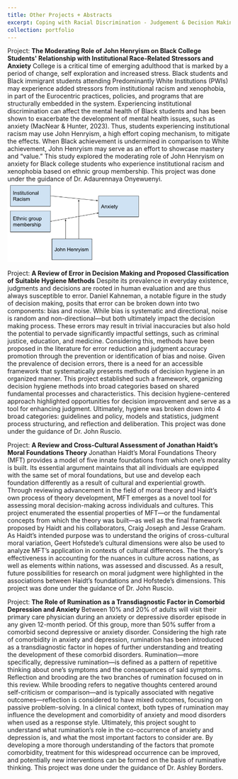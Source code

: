 ```yaml
---
title: Other Projects + Abstracts
excerpt: Coping with Racial Discrimination - Judgement & Decision Making - Morality - Comorbid Anxiety & Depression 
collection: portfolio
---
```


Project: **The Moderating Role of John Henryism on Black College Students' Relationship with Institutional Race-Related Stressors and Anxiety**
College is a critical time of emerging adulthood that is marked by a period of change, self exploration and increased stress. Black students and Black immigrant students attending Predominantly White Institutions (PWIs) may experience added stressors from institutional racism and xenophobia, in part of the Eurocentric practices, policies, and programs that are structurally embedded in the system. Experiencing institutional discrimination can affect the mental health of Black students and has been shown to exacerbate the development of mental health issues, such as anxiety (MacNear & Hunter, 2023). Thus, students experiencing institutional racism may use John Henryism, a high effort coping mechanism, to mitigate the effects. When Black achievement is undermined in comparison to White achievement, John Henryism may serve as an effort to showcase mastery and “value.” This study explored the moderating role of John Henryism on anxiety for  Black college students who experience institutional racism and xenophobia based on ethnic group membership. This project was done under the guidance of  Dr. Adaurennaya Onyewuenyi. <br/><img src='/images/labpic.png' style="width:300px;">

Project: **A Review of Error in Decision Making and Proposed Classification of Suitable Hygiene Methods**
Despite its prevalence in everyday existence, judgments and decisions are rooted in human
evaluation and are thus always susceptible to error. Daniel Kahneman, a notable figure in the
study of decision making, posits that error can be broken down into two components: bias and
noise. While bias is systematic and directional, noise is random and non-directional—but both
ultimately impact the decision making process. These errors may result in trivial inaccuracies but
also hold the potential to pervade significantly impactful settings, such as criminal justice,
education, and medicine. Considering this, methods have been proposed in the literature for error
reduction and judgment accuracy promotion through the prevention or identification of bias and
noise. Given the prevalence of decision errors, there is a need for an accessible framework that
systematically presents methods of decision hygiene in an organized manner. This project established such a framework, organizing decision hygiene methods into broad categories based on
shared fundamental processes and characteristics. This decision hygiene-centered approach
highlighted opportunities for decision improvement and serve as a tool for enhancing
judgment. Ultimately, hygiene was broken down into 4 broad categories: guidelines and policy, models and statistics, judgment process structuring, and reflection and deliberation. This project was done under the guidance of Dr. John Ruscio.

Project: **A Review and Cross-Cultural Assessment of Jonathan Haidt’s Moral Foundations Theory**
Jonathan Haidt’s Moral Foundations Theory (MFT) provides a model of five innate foundations
from which one’s morality is built. Its essential argument maintains that all individuals are
equipped with the same set of moral foundations, but use and develop each foundation
differently as a result of cultural and experiential growth. Through reviewing advancement in the
field of moral theory and Haidt’s own process of theory development, MFT emerges as a novel
tool for assessing moral decision-making across individuals and cultures. This project
enumerated the essential properties of MFT—or the fundamental concepts from which the theory
was built—as well as the final framework proposed by Haidt and his collaborators, Craig Joseph
and Jesse Graham. As Haidt’s intended purpose was to understand the origins of cross-cultural
moral variation, Geert Hofstede’s cultural dimensions were also be used to analyze MFT’s
application in contexts of cultural differences. The theory’s effectiveness in accounting for the
nuances in culture across nations, as well as elements within nations, was assessed and
discussed. As a result, future possibilities for research on moral judgment were highlighted in
the associations between Haidt’s foundations and Hofstede’s dimensions. This project was done under the guidance of Dr. John Ruscio.

Project: **The Role of Rumination as a Transdiagnostic Factor in Comorbid Depression and Anxiety**
Between 10% and 20% of adults will visit their primary care physician during an anxiety or depressive disorder episode in any given 12-month period. Of this group, more than 50% suffer from a comorbid second depressive or anxiety disorder. Considering the high rate of comorbidity in anxiety and depression, rumination has been introduced as a transdiagnostic factor in hopes of further understanding and treating the development of these comorbid disorders. Rumination—more specifically, depressive rumination—is defined as a pattern of repetitive thinking about one’s symptoms and the consequences of said symptoms. Reflection and brooding are the two branches of rumination focused on in this review. While brooding refers to negative thoughts centered around self-criticism or comparison—and is typically associated with negative outcomes—reflection is considered to have mixed outcomes, focusing on passive problem-solving. In a clinical context, both types of rumination may influence the development and comorbidity of anxiety and mood disorders when used as a response style. Ultimately, this project sought to understand what rumination’s role in the co-occurrence of anxiety and depression is, and what the most important factors to consider are. By developing a more thorough understanding of the factors that promote comorbidity, treatment for this widespread occurrence can be improved, and potentially new interventions can be formed on the basis of ruminative thinking. This project was done under the guidance of Dr. Ashley Borders.


